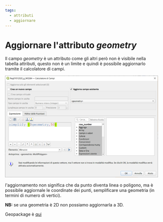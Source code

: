 ```yaml
---
tags:
  - attributi
  - aggiornare
---
```


# Aggiornare l'attributo _geometry_

Il campo _geometry_ è un attributo come gli altri però non è visibile nella tabella attributi, questo non è un limite e quindi è possibile aggiornarlo tramite il calcolatore di campi.

[![](../img/esempi/agg_geometry/agg_geom1.png)](../img/esempi/agg_geometry/agg_geom1.png)

l'aggiornamento non significa che da punto diventa linea o poligono, ma è possibile aggiornale le coordinate dei punti, semplificare una geometria (in termini di numero di vertici).

**NB:** se una geometria è 2D non possiamo aggiornarla a 3D.

Geopackage è [qui](../prova_tu/dati_esempi.zip)
